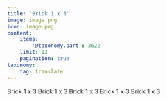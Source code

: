 ```yaml
---
title: 'Brick 1 x 3'
image: image.png
icon: image.png
content:
    items:
        '@taxonomy.part': 3622
    limit: 12
    pagination: true
taxonomy:
    tag: translate
---
```


Brick 1 x 3
Brick 1 x 3
Brick 1 x 3
Brick 1 x 3
Brick 1 x 3
